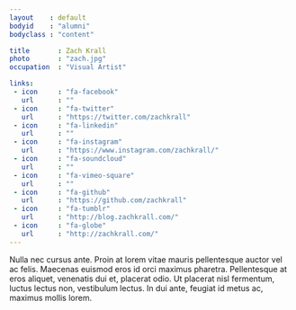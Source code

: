 ```yaml
---
layout    : default
bodyid    : "alumni"
bodyclass : "content"

title       : Zach Krall
photo       : "zach.jpg"
occupation  : "Visual Artist"

links:
 - icon     : "fa-facebook"
   url      : ""
 - icon     : "fa-twitter"
   url      : "https://twitter.com/zachkrall"
 - icon     : "fa-linkedin"
   url      : ""
 - icon     : "fa-instagram"
   url      : "https://www.instagram.com/zachkrall/"
 - icon     : "fa-soundcloud"
   url      : ""
 - icon     : "fa-vimeo-square"
   url      : ""
 - icon     : "fa-github"
   url      : "https://github.com/zachkrall"
 - icon     : "fa-tumblr"
   url      : "http://blog.zachkrall.com/"
 - icon     : "fa-globe"
   url      : "http://zachkrall.com/"
---
```


Nulla nec cursus ante. Proin at lorem vitae mauris pellentesque auctor vel ac felis. Maecenas euismod eros id orci maximus pharetra. Pellentesque at eros aliquet, venenatis dui et, placerat odio. Ut placerat nisl fermentum, luctus lectus non, vestibulum lectus. In dui ante, feugiat id metus ac, maximus mollis lorem.